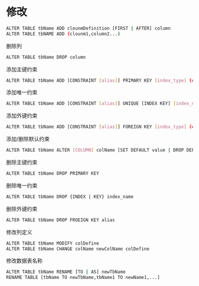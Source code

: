 # 修改

```bash
ALTER TABLE tbName ADD clounmDefinition [FIRST | AFTER] column
ALTER TABLE tbNAME ADD (clounm1,column2...)
```

删除列

```bash
ALTER TABLE tbName DROP column
```

添加主键约束

```bash
ALTER TABLE tbName ADD [CONSTRAINT [alias]] PRIMARY KEY [index_type] (colName)
```

添加唯一约束

```bash
ALTER TABLE tbName ADD [CONSTRAINT [alias]] UNIQUE [INDEX KEY] [index_name] [index_type] (colName)
```

添加外键约束

```bash
ALTER TABLE tbName ADD [CONSTRAINT [alias]] FOREIGN KEY [index_type] (colName) REFEERENCE—_define
```

添加/删除默认约束

```bash
ALTER TABLE tbName ALTER [COLUMN] colName [SET DEFAULT value | DROP DEFAULT]
```

删除主键约束

```bash
ALTER TABLE tbName DROP PRIMARY KEY
```

删除唯一约束

```bash
ALTER TABLE tbName DROP {INDEX | KEY} index_name
```

删除外键约束

```bash
ALTER TABLE tbName DROP FROEIGN KEY alias
```

修改列定义

```bash
ALTER TABLE tbName MODIFY colDefine
ALTER TABLE tbName CHANGE colName newColName colDefine
```

修改数据表名称

```bash
ALTER TABLE tbName RENAME [TO | AS] newTbName
RENAME TABLE [tbName TO newTbName,tbName1 TO newName1,...]
```